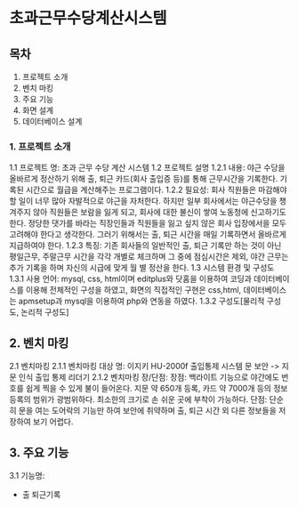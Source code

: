 # 초과근무수당계산시스템

## 목차
1. 프로젝트 소개
2. 벤치 마킹
3. 주요 기능
4. 화면 설계
5. 데이터베이스 설계


### 1. 프로젝트 소개
1.1 프로젝트 명: 초과 근무 수당 계산 시스템
1.2 프로젝트 설명
1.2.1 내용: 야근 수당을 올바르게 정산하기 위해 출, 퇴근 카드(회사 출입증 등)를 통해 근무시간을 기록한다. 기록된 시간으로 월급을 계산해주는 프로그램이다.
1.2.2 필요성: 회사 직원들은 마감해야할 일이 너무 많아 자발적으로 야근을 자처한다. 하지만 일부 회사에서는 야근수당을 챙겨주지 않아 직원들은 보람을 잃게 되고, 회사에 대한 불신이 쌓여 노동청에 신고하기도 한다. 정당한 댓가를 바라는 직장인들과 직원들을 잃고 싶지 않은 회사 입장에서을 모두 고려해야 한다고 생각한다. 그러기 위해서는 출, 퇴근 시간을 매일 기록하면서 올바르게 지급하여야 한다. 
1.2.3 특징: 기존 회사들의 일반적인 출, 퇴근 기록만 하는 것이 아닌 평일근무, 주말근무 시간을 각각 개별로 체크하며 그 중에 점심시간은 제외, 야간 근무는 추가 기록을 하며 자신의 시급에 맞게 월 별 정산을 한다.
1.3 시스템 환경 및 구성도
1.3.1 사용 언어: mysql, css, html이며 editplus와 닷홈을 이용하여 코딩과 데이터베이스를 이용해 전체적인 구성을 하였고, 화면의 직접적인 구현은 css,html, 데이터베이스는 apmsetup과 mysql을 이용하여 php와 연동을 하였다.
1.3.2 구성도[물리적 구성도, 논리적 구성도]


## 2. 벤치 마킹
2.1 벤치마킹 
2.1.1 벤치마킹 대상 명: 이지키 HU-2000f 출입통제 시스템 문 보안 -> 지문 인식 출입 통제 리더기
2.1.2 벤치마킹 장/단점: 장점: 백라이트 기능으로 야간에도 번호를 쉽게 찍을 수 있게 불이 들어온다. 지문 약 650개 등록, 카드 약 7000개 등의 정보 등록의 범위가 광범위하다. 최소한의 크기로 손 쉬운 곳에 부착이 가능하다.
단점: 단순히 문을 여는 도어락의 기능만 하여 보안에 취약하며 출, 퇴근 시간 외 다른 정보들을 저장하여 보기 어렵다.

## 3. 주요 기능
3.1 기능명: 
- 출 퇴근기록
